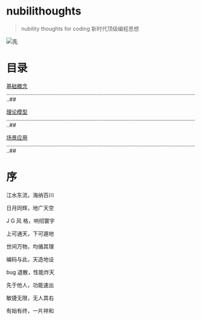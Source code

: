 # nubilithoughts
> nubility thoughts for coding  新时代顶级编程思想

![先](http://7u.isaacxu.com/tqvy0t.png)


# 目录

[基础概念](./basic.md) ..............................................................................................................................##

[理论模型](./theory.md) ..............................................................................................................................##

[场景应用](./scenes.md) ..............................................................................................................................##


# 序

江水东流，海纳百川

日月同辉，地广天空

J G 风 格，响彻寰宇

上可通天，下可遁地

世间万物，均循其理

编码与此，天造地设

bug 退散，性能炸天

先于他人，功能速出

敏捷无限，无人其右

有始有终，一片祥和






